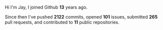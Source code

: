Hi I'm Jay, I joined Github **13** years ago.

Since then I've pushed **2122** commits, opened **101** issues, submitted **265** pull requests, and contributed to **11** public repositories.

